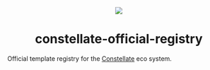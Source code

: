 <p align="center">
  <img src="https://cdn.rawgit.com/ctrlplusb/constellate/20baeb89/assets/logo.png" />
</p>

<h1 align="center">constellate-official-registry</h1>

Official template registry for the [Constellate](https://github.com/ctrlplusb/constellate) eco system.
